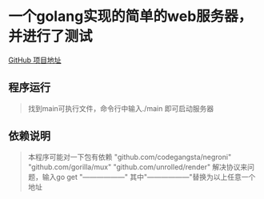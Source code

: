 # 一个golang实现的简单的web服务器，并进行了测试

[GitHub 项目地址](https://github.com/Catiks/webserver)

## 程序运行

> 找到main可执行文件，命令行中输入./main 即可启动服务器

## 依赖说明
>本程序可能对一下包有依赖
>	"github.com/codegangsta/negroni"
	"github.com/gorilla/mux"
	"github.com/unrolled/render"
解决协议来问题，输入go get "——————"
其中"——————"替换为以上任意一个地址



